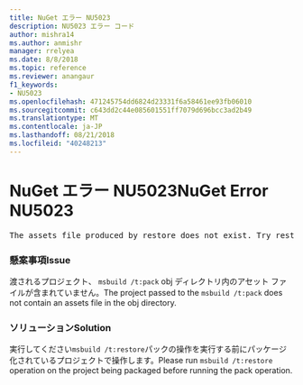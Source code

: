 ```yaml
---
title: NuGet エラー NU5023
description: NU5023 エラー コード
author: mishra14
ms.author: anmishr
manager: rrelyea
ms.date: 8/8/2018
ms.topic: reference
ms.reviewer: anangaur
f1_keywords:
- NU5023
ms.openlocfilehash: 471245754dd6824d23331f6a58461ee93fb06010
ms.sourcegitcommit: c643dd2c44e085601551ff7079d696bcc3ad2b49
ms.translationtype: MT
ms.contentlocale: ja-JP
ms.lasthandoff: 08/21/2018
ms.locfileid: "40248213"
---
```

# <a name="nuget-error-nu5023"></a><span data-ttu-id="3ec60-103">NuGet エラー NU5023</span><span class="sxs-lookup"><span data-stu-id="3ec60-103">NuGet Error NU5023</span></span>
<pre>The assets file produced by restore does not exist. Try restoring the project again. The expected location of the assets file is F:\project\obj\project.assets.json.</pre>

### <a name="issue"></a><span data-ttu-id="3ec60-104">懸案事項</span><span class="sxs-lookup"><span data-stu-id="3ec60-104">Issue</span></span>

<span data-ttu-id="3ec60-105">渡されるプロジェクト、 `msbuild /t:pack` obj ディレクトリ内のアセット ファイルが含まれていません。</span><span class="sxs-lookup"><span data-stu-id="3ec60-105">The project passed to the `msbuild /t:pack` does not contain an assets file in the obj directory.</span></span>


### <a name="solution"></a><span data-ttu-id="3ec60-106">ソリューション</span><span class="sxs-lookup"><span data-stu-id="3ec60-106">Solution</span></span>

<span data-ttu-id="3ec60-107">実行してください`msbuild /t:restore`パックの操作を実行する前にパッケージ化されているプロジェクトで操作します。</span><span class="sxs-lookup"><span data-stu-id="3ec60-107">Please run `msbuild /t:restore` operation on the project being packaged before running the pack operation.</span></span>


